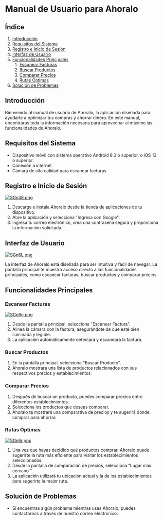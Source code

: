 # Manual de Usuario para Ahoralo

## Índice

1. [Introducción](#introducción)
2. [Requisitos del Sistema](#requisitos-del-sistema)
3. [Registro e Inicio de Sesión](#registro-e-inicio-de-sesión)
4. [Interfaz de Usuario](#interfaz-de-usuario)
5. [Funcionalidades Principales](#funcionalidades-principales)
   1. [Escanear Facturas](#escanear-facturas)
   2. [Buscar Productos](#buscar-productos)
   3. [Comparar Precios](#comparar-precios)
   4. [Rutas Óptimas](#rutas-óptimas)
6. [Solución de Problemas](#solución-de-problemas)


## Introducción

Bienvenido al manual de usuario de Ahoralo, la aplicación diseñada para ayudarte a optimizar tus compras y ahorrar dinero. En este manual, encontrarás toda la información necesaria para aprovechar al máximo las funcionalidades de Ahoralo.

## Requisitos del Sistema

- Dispositivo móvil con sistema operativo Android 8.0 o superior, o iOS 13 o superior.
- Conexión a internet.
- Cámara de alta calidad para escanear facturas.

## Registro e Inicio de Sesión
[![SGn48.png](https://s7.gifyu.com/images/SGn48.png)](https://gifyu.com/image/SGn48)
1. Descarga e instala Ahoralo desde la tienda de aplicaciones de tu dispositivo.
2. Abre la aplicación y selecciona "Ingresa con Google".
3. Ingresa tu correo electrónico, crea una contraseña segura y proporciona la información solicitada.


## Interfaz de Usuario
[![SGn6L.png](https://s7.gifyu.com/images/SGn6L.png)](https://gifyu.com/image/SGn6L)

La interfaz de Ahoralo está diseñada para ser intuitiva y fácil de navegar. La pantalla principal te muestra acceso directo a las funcionalidades principales, como escanear facturas, buscar productos y comparar precios.

## Funcionalidades Principales

### Escanear Facturas
[![SGn6g.png](https://s7.gifyu.com/images/SGn6g.png)](https://gifyu.com/image/SGn6g)

1. Desde la pantalla principal, selecciona "Escanear Factura".
2. Alinea la cámara con la factura, asegurándote de que esté bien iluminada y legible.
3. La aplicación automáticamente detectará y escaneará la factura.


### Buscar Productos

1. En la pantalla principal, selecciona "Buscar Producto".
2. Ahoralo mostrará una lista de productos relacionados con sus respectivos precios y establecimientos.

### Comparar Precios

1. Después de buscar un producto, puedes comparar precios entre diferentes establecimientos.
2. Selecciona los productos que deseas comparar.
3. Ahoralo te mostrará una comparativa de precios y te sugerirá dónde comprar para ahorrar.

### Rutas Óptimas
[![SGn6r.png](https://s7.gifyu.com/images/SGn6r.png)](https://gifyu.com/image/SGn6r)
1. Una vez que hayas decidido qué productos comprar, Ahoralo puede sugerirte la ruta más eficiente para visitar los establecimientos seleccionados.
2. Desde la pantalla de comparación de precios, selecciona "Lugar más cercano ".
3. La aplicación utilizará tu ubicación actual y la de los establecimientos para sugerirte la mejor ruta.




## Solución de Problemas

- Si encuentras algún problema mientras usas Ahoralo, puedes contactarnos a través de nuestro correo electrónico.

